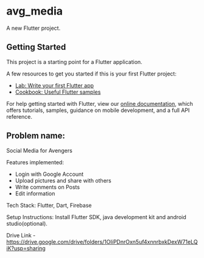 # avg_media

A new Flutter project.

## Getting Started

This project is a starting point for a Flutter application.

A few resources to get you started if this is your first Flutter project:

- [Lab: Write your first Flutter app](https://flutter.dev/docs/get-started/codelab)
- [Cookbook: Useful Flutter samples](https://flutter.dev/docs/cookbook)

For help getting started with Flutter, view our
[online documentation](https://flutter.dev/docs), which offers tutorials,
samples, guidance on mobile development, and a full API reference.

## Problem name:
Social Media for Avengers

Features implemented:
- Login with Google Account
- Upload pictures and share with others
- Write comments on Posts
- Edit information

Tech Stack: Flutter, Dart, Firebase

Setup Instructions: Install Flutter SDK, java development kit and android studio(optional).

Drive Link -
https://drive.google.com/drive/folders/1OIiPDnrOxn5uf4xnnrbxkDexW71eLQiK?usp=sharing
